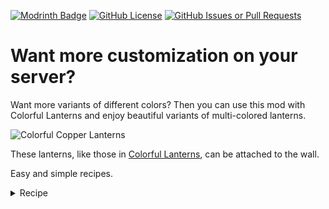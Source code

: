 [![Modrinth Badge](https://img.shields.io/modrinth/dt/colorful-copper-lanterns?label=Modrinth&logo=modrinth "View our Modrinth page")]([https://modrinth.com/mod/colorful-copper-lanterns](https://modrinth.com/mod/colorful-copper-lanterns))
[![GitHub License](https://img.shields.io/github/license/JCS-Mecabricks/Colorful-Copper-Lanterns?color=%2342e3f5)](https://github.com/JCS-Mecabricks/Colorful-Copper-Lanterns/blob/master/LICENSE)
[![GitHub Issues or Pull Requests](https://img.shields.io/github/issues/JCS-Mecabricks/Colorful-Copper-Lanterns?logo=github&color=yellow)](https://github.com/JCS-Mecabricks/Colorful-Copper-Lanterns/issues)

# Want more customization on your server?
Want more variants of different colors? Then you can use this mod with Colorful Lanterns and enjoy beautiful variants of multi-colored lanterns.

![Colorful Copper Lanterns](https://cdn.modrinth.com/data/cached_images/8c1ca24547761227ab28c57241f67683c4df8be2.jpeg)

These lanterns, like those in [Colorful Lanterns](https://modrinth.com/mod/colorful-lanterns), can be attached to the wall.

Easy and simple recipes.


<details>
<summary>Recipe</summary>

![Yellow Copper Lantern Recipe](https://cdn.modrinth.com/data/cached_images/180d613754a6e4f3ec706e1abc61d341fc93122a.png)

</details>


